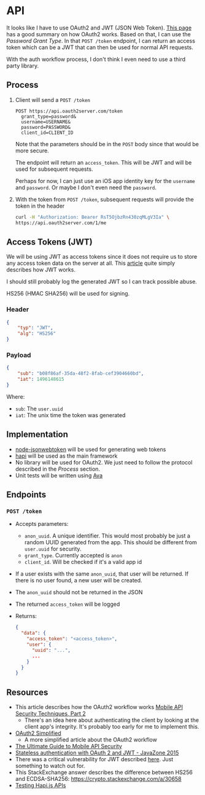 # API

It looks like I have to use OAuth2 and JWT (JSON Web Token). [This page](https://aaronparecki.com/oauth-2-simplified/) has a good summary on how OAuth2 works. Based on that, I can use the _Password Grant Type_. In that `POST /token` endpoint, I can return an access token which can be a JWT that can then be used for normal API requests.

With the auth workflow process, I don't think I even need to use a third party library.

## Process

1. Client will send a `POST /token`

    ```
    POST https://api.oauth2server.com/token
      grant_type=password&
      username=USERNAME&
      password=PASSWORD&
      client_id=CLIENT_ID
    ```

   Note that the parameters should be in the `POST` body since that would be more secure.

   The endpoint will return an `access_token`. This will be JWT and will be used for subsequent requests.

   Perhaps for now, I can just use an iOS app identity key for the `username` and `password`. Or maybe I don't even need the `password`. 

2. With the token from `POST /token`, subsequent requests will provide the token in the header

    ```bash
    curl -H "Authorization: Bearer RsT5OjbzRn430zqMLgV3Ia" \
    https://api.oauth2server.com/1/me
    ```

## Access Tokens (JWT)

We will be using JWT as access tokens since it does not require us to store any access token data on the server at all. This [article](https://medium.com/vandium-software/5-easy-steps-to-understanding-json-web-tokens-jwt-1164c0adfcec) quite simply describes how JWT works.

I should still probably log the generated JWT so I can track possible abuse.

HS256 (HMAC SHA256) will be used for signing.

### Header

```json
{
    "typ": "JWT",
    "alg": "HS256"
}
```

### Payload

```json
{
    "sub": "b08f86af-35da-48f2-8fab-cef3904660bd",
    "iat": 1496148615
}
```

Where:

* `sub`: The `user.uuid`
* `iat`: The unix time the token was generated

## Implementation

* [node-jsonwebtoken](https://github.com/auth0/node-jsonwebtoken) will be used for generating web tokens
* [hapi](https://hapijs.com/) will be used as the main framework
* No library will be used for OAuth2. We just need to follow the protocol described in the _Process_ section.
* Unit tests will be written using [Ava](https://github.com/avajs/ava)

## Endpoints

### `POST /token`

* Accepts parameters:
  * `anon_uuid`. A unique identifier. This would most probably be just a random UUID generated from the app. This should be different from `user.uuid` for security.
  * `grant_type`. Currently accepted is `anon`
  * `client_id`. Will be checked if it's a valid app id
* If a user exists with the same `anon_uuid`, that user will be returned. If there is no user found, a new user will be created.
* The `anon_uuid` should not be returned in the JSON
* The returned `access_token` will be logged 
* Returns:

    ```json
    {
      "data": {
        "access_token": "<access_token>",
        "user": {
          "uuid": "...",
          ... 
        }
      }
    }
    ```

## Resources

* This article describes how the OAuth2 workflow works [Mobile API Security Techniques, Part 2](https://hackernoon.com/mobile-api-security-techniques-fc1f577840ab)
  * There's an idea here about authenticating the client by looking at the client app's integrity. It's probably too early for me to implement this.
* [OAuth2 Simplified](https://aaronparecki.com/oauth-2-simplified/)
  * A more simplified article about the OAuth2 workflow
* [The Ultimate Guide to Mobile API Security](https://stormpath.com/blog/the-ultimate-guide-to-mobile-api-security)
* [Stateless authentication with OAuth 2 and JWT - JavaZone 2015](https://www.slideshare.net/alvarosanchezmariscal/stateless-authentication-with-oauth-2-and-jwt-javazone-2015)
* There was a critical vulnerability for JWT described [here](https://auth0.com/blog/critical-vulnerabilities-in-json-web-token-libraries/). Just something to watch out for.
* This StackExchange answer describes the difference between HS256 and ECDSA-SHA256: https://crypto.stackexchange.com/a/30658
* [Testing Hapi.js APIs](https://sethlopez.me/article/testing-hapi-js-apis/)